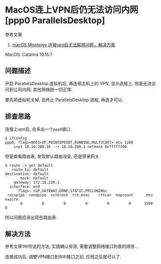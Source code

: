 # MacOS连上VPN后仍无法访问内网[ppp0 ParallelsDesktop]

参考文章

1. [macOS Monterey 连接vpn后无法联网问题，解决方案](https://www.jianshu.com/p/cca31b474c61)

MacOS: Catalina 10.15.7

## 问题描述

开启 ParallelsDesktop 虚拟机后, 再连宿主机上的 VPN, 显示连接上, 但是无法访问到公司内网, 其他网络倒一切正常.

要先把虚拟机关掉, 且终止 ParallelsDesktop 进程, 再连才可以.

## 排查思路

连接上vpn后, 会多出一个`ppp0`接口.

```console
$ ifconfig
ppp0: flags=8051<UP,POINTOPOINT,RUNNING,MULTICAST> mtu 1280
	inet 10.10.200.16 --> 10.10.200.1 netmask 0xffffff00
```

但是查看路由表, 发现默认路由没变, 还是原来网关.

```console
$ route -n get default
   route to: default
destination: default
       mask: default
    gateway: 172.18.239.1
  interface: en0
      flags: <UP,GATEWAY,DONE,STATIC,PRCLONING>
 recvpipe  sendpipe  ssthresh  rtt,msec    rttvar  hopcount      mtu     expire
       0         0         0         0         0         0      1500         0
```

所以问题应该出现在路由表.

## 解决方法

参考文章1中所说的方法, 实践确认有效, 需要调整网络接口列表的顺序...

连接成功后, 调整VPN接口到Wifi接口之前, 应用之后就可以了.
